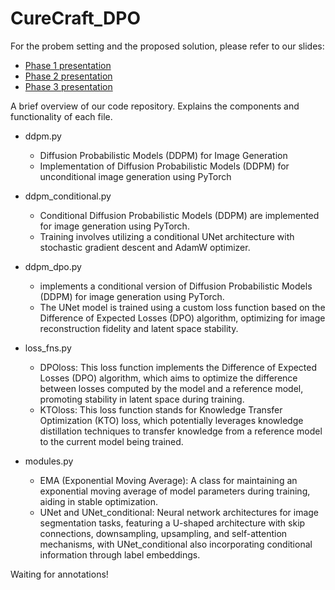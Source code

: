 # CureCraft_DPO

For the probem setting and the proposed solution, please refer to our slides:
- [Phase 1 presentation](https://docs.google.com/presentation/d/1F37v0YhErD4I0jQaxYGCs2vIpPUFNLYZsfXV1nRePig/edit?usp=sharing)
- [Phase 2 presentation](https://docs.google.com/presentation/d/1c5X76advAqP4fJTnn09mhfICY6A6hYeWd6XgevumBIk/edit?usp=sharing)
- [Phase 3 presentation](https://docs.google.com/presentation/d/19Nnc5rVUEb4nSX9QAg0_deAGQi9OyPhm2GnpTnaWli4/edit?usp=sharing)

A brief overview of our code repository. Explains the components and functionality of each file.

- ddpm.py
  - Diffusion Probabilistic Models (DDPM) for Image Generation
  - Implementation of Diffusion Probabilistic Models (DDPM) for unconditional image generation using PyTorch

- ddpm_conditional.py
  - Conditional Diffusion Probabilistic Models (DDPM) are implemented for image generation using PyTorch.
  - Training involves utilizing a conditional UNet architecture with stochastic gradient descent and AdamW optimizer.
    
- ddpm_dpo.py
  -  implements a conditional version of Diffusion Probabilistic Models (DDPM) for image generation using PyTorch.
  -  The UNet model is trained using a custom loss function based on the Difference of Expected Losses (DPO) algorithm, optimizing for image reconstruction fidelity and latent space stability.
  
- loss_fns.py
  - DPOloss: This loss function implements the Difference of Expected Losses (DPO) algorithm, which aims to optimize the difference between losses computed by the model and a reference model, promoting stability in latent space during training.
  - KTOloss: This loss function stands for Knowledge Transfer Optimization (KTO) loss, which potentially leverages knowledge distillation techniques to transfer knowledge from a reference model to the current model being trained.
    
- modules.py
  - EMA (Exponential Moving Average): A class for maintaining an exponential moving average of model parameters during training, aiding in stable optimization.
  - UNet and UNet_conditional: Neural network architectures for image segmentation tasks, featuring a U-shaped architecture with skip connections, downsampling, upsampling, and self-attention mechanisms, with UNet_conditional also incorporating conditional information through label embeddings. 


Waiting for annotations! 
